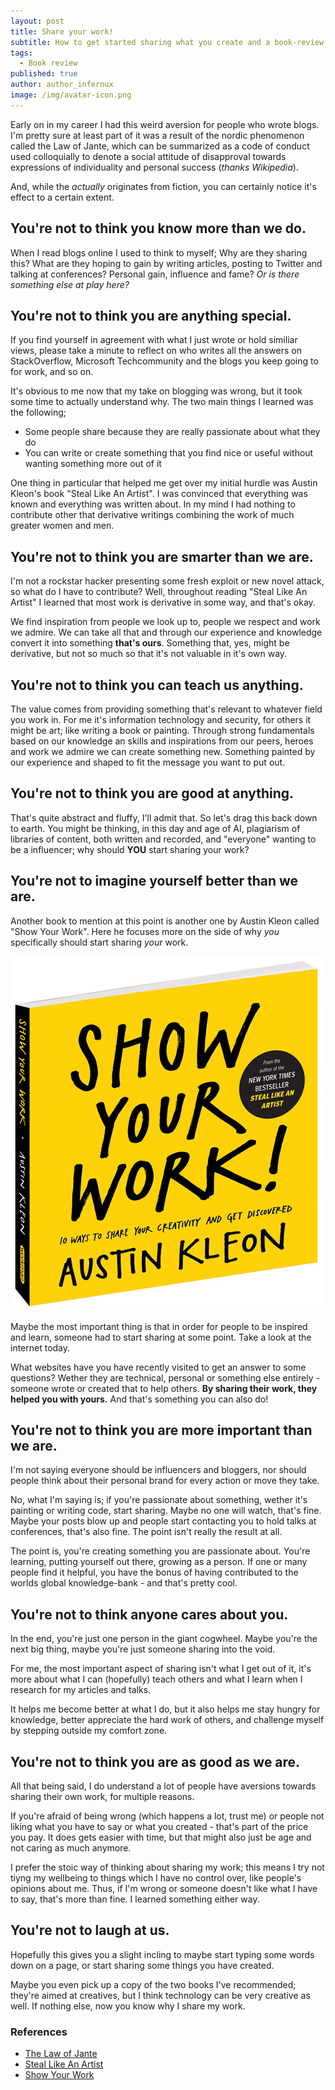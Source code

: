 ```yaml
---
layout: post
title: Share your work!
subtitle: How to get started sharing what you create and a book-review, of sorts.
tags:
  - Book review
published: true
author: author_infernux
image: /img/avatar-icon.png
---
```


Early on in my career I had this weird aversion for people who wrote blogs. I'm pretty sure at least part of it was a result of the nordic phenomenon called the Law of Jante, which can be summarized as a code of conduct used colloquially to denote a social attitude of disapproval towards expressions of individuality and personal success (*thanks Wikipedia*). 

And, while the *actually* originates from fiction, you can certainly notice it's effect to a certain extent.

## **You're not to think you know more than we do.**

When I read blogs online I used to think to myself; Why are they sharing this? What are they hoping to gain by writing articles, posting to Twitter and talking at conferences? Personal gain, influence and fame? *Or is there something else at play here?*

## **You're not to think you are anything special.**

If you find yourself in agreement with what I just wrote or hold similiar views, please take a minute to reflect on who writes all the answers on StackOverflow, Microsoft Techcommunity and the blogs you keep going to for work, and so on.

It's obvious to me now that my take on blogging was wrong, but it took some time to actually understand why. The two main things I learned was the following;

- Some people share because they are really passionate about what they do
- You can write or create something that you find nice or useful without wanting something more out of it

One thing in particular that helped me get over my initial hurdle was Austin Kleon's book "Steal Like An Artist". I was convinced that everything was known and everything was written about. In my mind I had nothing to contribute other that derivative writings combining the work of much greater women and men.

## **You're not to think you are smarter than we are.**

I'm not a rockstar hacker presenting some fresh exploit or new novel attack, so what do I have to contribute? Well, throughout reading "Steal Like An Artist" I learned that most work is derivative in some way, and that's okay. 

We find inspiration from people we look up to, people we respect and work we admire. We can take all that and through our experience and knowledge convert it into something **that's ours**. Something that, yes, might be derivative, but not so much so that it's not valuable in it's own way.

## **You're not to think you can teach us anything.**

The value comes from providing something that's relevant to whatever field you work in. For me it's information technology and security, for others it might be art; like writing a book or painting. Through strong fundamentals based on our knowledge an skills and inspirations from our peers, heroes and work we admire we can create something new. Something painted by our experience and shaped to fit the message you want to put out.

## **You're not to think you are good at anything.**

That's quite abstract and fluffy, I'll admit that. So let's drag this back down to earth. You might be thinking, in this day and age of AI, plagiarism of libraries of content, both written and recorded, and "everyone" wanting to be a influencer; why should **YOU** start sharing your work?

## **You're not to imagine yourself better than we are.**

Another book to mention at this point is another one by Austin Kleon called "Show Your Work". Here he focuses more on the side of why _you_ specifically should start sharing _your_ work. 

![](/img/showyourwork.jpg)

Maybe the most important thing is that in order for people to be inspired and learn, someone had to start sharing at some point. Take a look at the internet today. 

What websites have you have recently visited to get an answer to some questions? Wether they are technical, personal or something else entirely - someone wrote or created that to help others. **By sharing their work, they helped you with yours.** And that's something you can also do!

## **You're not to think you are more important than we are.**

I'm not saying everyone should be influencers and bloggers, nor should people think about their personal brand for every action or move they take. 

No, what I'm saying is; if you're passionate about something, wether it's painting or writing code, start sharing. Maybe no one will watch, that's fine. Maybe your posts blow up and people start contacting you to hold talks at conferences, that's also fine. The point isn't really the result at all. 

The point is, you're creating something you are passionate about. You're learning, putting yourself out there, growing as a person. If one or many people find it helpful, you have the bonus of having contributed to the worlds global knowledge-bank - and that's pretty cool.

## **You're not to think anyone cares about you.**

In the end, you're just one person in the giant cogwheel. Maybe you're the next big thing, maybe you're just someone sharing into the void. 

For me, the most important aspect of sharing isn't what I get out of it, it's more about what I can (hopefully) teach others and what I learn when I research for my articles and talks. 

It helps me become better at what I do, but it also helps me stay hungry for knowledge, better appreciate the hard work of others, and challenge myself by stepping outside my comfort zone.

## **You're not to think you are as good as we are.**

All that being said, I do understand a lot of people have aversions towards sharing their own work, for multiple reasons. 

If you're afraid of being wrong (which happens a lot, trust me) or people not liking what you have to say or what you created - that's part of the price you pay. It does gets easier with time, but that might also just be age and not caring as much anymore. 

I prefer the stoic way of thinking about sharing my work; this means I try not tiyng my wellbeing to things which I have no control over, like people's opinions about me. Thus, if I'm wrong or someone doesn't like what I have to say, that's more than fine. I learned something either way.

## **You're not to laugh at us.**

Hopefully this gives you a slight incling to maybe start typing some words down on a page, or start sharing some things you have created. 

Maybe you even pick up a copy of the two books I've recommended; they're aimed at creatives, but I think technology can be very creative as well. If nothing else, now you know why I share my work.

### References

- [The Law of Jante](https://en.wikipedia.org/wiki/Law_of_Jante)
- [Steal Like An Artist](https://www.amazon.com/Steal-Like-Artist-Things-Creative/dp/0761169253)
- [Show Your Work](https://www.amazon.com/Show-Your-Work-Austin-Kleon/dp/076117897X)